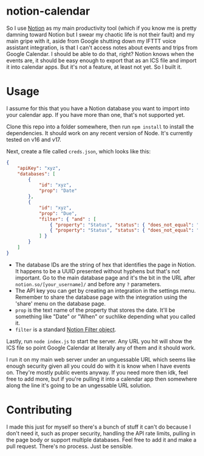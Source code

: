 # notion-calendar

So I use [Notion](https://www.notion.so) as my main productivity tool (which if you know me is pretty damning toward Notion but I swear my chaotic life is not their fault) and my main gripe with it, aside from Google shutting down my IFTTT voice assistant integration, is that I can't access notes about events and trips from Google Calendar. I should be able to do that, right? Notion knows when the events are, it should be easy enough to export that as an ICS file and import it into calendar apps. But it's not a feature, at least not yet. So I built it.

# Usage

I assume for this that you have a Notion database you want to import into your calendar app. If you have more than one, that's not supported yet.

Clone this repo into a folder somewhere, then run `npm install` to install the dependencies. It should work on any recent version of Node. It's currently tested on v16 and v17.

Next, create a file called `creds.json`, which looks like this:

```json
{
	"apiKey": "xyz",
	"databases": [
		{
			"id": "xyz",
			"prop": "Date"
		},
		{
			"id": "xyz",
			"prop": "Due",
			"filter": { "and" : [
				{ "property": "Status", "status": { "does_not_equal": "Done" } },
				{ "property": "Status", "status": { "does_not_equal": "Rejected" } }
			] }
		}
	]
}

```

* The database IDs are the string of hex that identifies the page in Notion. It happens to be a UUID presented without hyphens but that's not important. Go to the main database page and it's the bit in the URL after `notion.so/[your_username]/` and before any `?` parameters.
* The API key you can get by creating an integration in the settings menu. Remember to share the database page with the integration using the 'share' menu on the database page.
* `prop` is the text name of the property that stores the date. It'll be something like "Date" or "When" or suchlike depending what you called it.
* `filter` is a standard [Notion Filter object](https://developers.notion.com/reference/post-database-query-filter#type-specific-filter-conditions).

Lastly, run `node index.js` to start the server. Any URL you hit will show the ICS file so point Google Calendar at literally any of them and it should work.

I run it on my main web server under an unguessable URL which seems like enough security given all you could do with it is know when I have events on. They're mostly public events anyway. If you need more then idk, feel free to add more, but if you're pulling it into a calendar app then somewhere along the line it's going to be an ungessable URL solution.

# Contributing

I made this just for myself so there's a bunch of stuff it can't do because I don't need it, such as proper security, handling the API rate limits, pulling in the page body or support multiple databases. Feel free to add it and make a pull request. There's no process. Just be sensible.
